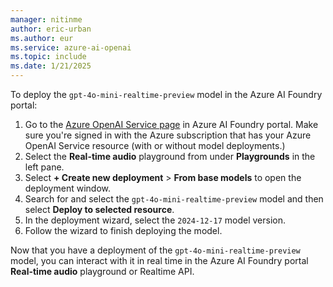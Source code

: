 ```yaml
---
manager: nitinme
author: eric-urban
ms.author: eur
ms.service: azure-ai-openai
ms.topic: include
ms.date: 1/21/2025
---
```


To deploy the `gpt-4o-mini-realtime-preview` model in the Azure AI Foundry portal:
1. Go to the [Azure OpenAI Service page](https://ai.azure.com/resource/overview) in Azure AI Foundry portal. Make sure you're signed in with the Azure subscription that has your Azure OpenAI Service resource (with or without model deployments.)
1. Select the **Real-time audio** playground from under **Playgrounds** in the left pane.
1. Select **+ Create new deployment** > **From base models** to open the deployment window. 
1. Search for and select the `gpt-4o-mini-realtime-preview` model and then select **Deploy to selected resource**.
1. In the deployment wizard, select the `2024-12-17` model version.
1. Follow the wizard to finish deploying the model.

Now that you have a deployment of the `gpt-4o-mini-realtime-preview` model, you can interact with it in real time in the Azure AI Foundry portal **Real-time audio** playground or Realtime API.
